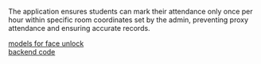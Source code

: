 The application ensures students can mark their attendance only once per hour within specific room coordinates set by the admin, preventing proxy attendance and ensuring accurate records.

[models for face unlock](https://github.com/justadudewhohacks/face-api.js-models/tree/master)
<br>
[backend code](https://github.com/purviporwal1812/sdl-back)
